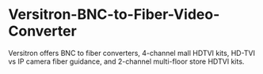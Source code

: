 # Versitron-BNC-to-Fiber-Video-Converter
Versitron offers BNC to fiber converters, 4-channel mall HDTVI kits, HD-TVI vs IP camera fiber guidance, and 2-channel multi-floor store HDTVI kits.
